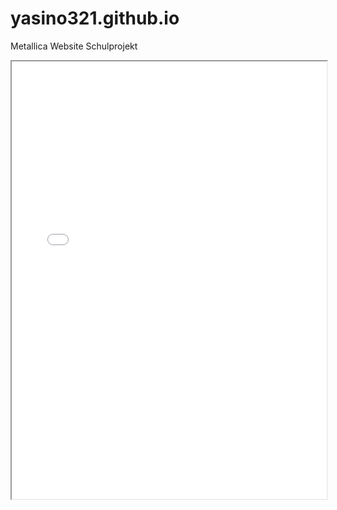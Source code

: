 # yasino321.github.io
Metallica Website Schulprojekt

<iframe src="Informatik.pdf" width="100%" height="700px"></iframe>
